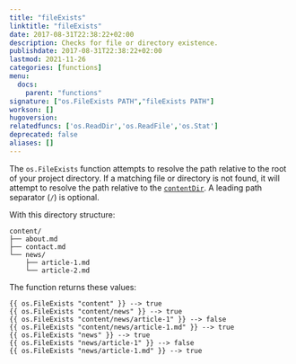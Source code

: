 ```yaml
---
title: "fileExists"
linktitle: "fileExists"
date: 2017-08-31T22:38:22+02:00
description: Checks for file or directory existence.
publishdate: 2017-08-31T22:38:22+02:00
lastmod: 2021-11-26
categories: [functions]
menu:
  docs:
    parent: "functions"
signature: ["os.FileExists PATH","fileExists PATH"]
workson: []
hugoversion:
relatedfuncs: ['os.ReadDir','os.ReadFile','os.Stat']
deprecated: false
aliases: []
---
```

The `os.FileExists` function attempts to resolve the path relative to the root of your project directory. If a matching file or directory is not found, it will attempt to resolve the path relative to the [`contentDir`](/getting-started/configuration#contentdir). A leading path separator (`/`) is optional.

With this directory structure:

```text
content/
├── about.md
├── contact.md
└── news/
    ├── article-1.md
    └── article-2.md
```

The function returns these values:

```go-html-template
{{ os.FileExists "content" }} --> true
{{ os.FileExists "content/news" }} --> true
{{ os.FileExists "content/news/article-1" }} --> false
{{ os.FileExists "content/news/article-1.md" }} --> true
{{ os.FileExists "news" }} --> true
{{ os.FileExists "news/article-1" }} --> false
{{ os.FileExists "news/article-1.md" }} --> true
```

